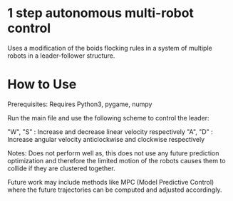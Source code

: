# 1 step autonomous multi-robot control
Uses a modification of the boids flocking rules in a system of multiple robots in a leader-follower structure. 


# How to Use
Prerequisites: Requires Python3, pygame, numpy

Run the main file and use the following scheme to control the leader:

"W", "S" : Increase and decrease linear velocity respectively
"A", "D" : Increase angular velocity anticlockwise and clockwise respectively

Notes: Does not perform well as, this does not use any future prediction optimization and therefore the limited motion of the robots causes them to collide if they are clustered together.

Future work may include methods like MPC (Model Predictive Control) where the future trajectories can be computed and adjusted accordingly.  
